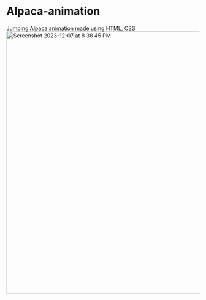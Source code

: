 # Alpaca-animation
Jumping Alpaca animation made using HTML, CSS
<img width="686" alt="Screenshot 2023-12-07 at 8 38 45 PM" src="https://github.com/shubham11602152/Alpaca-animation/assets/34907170/6ed13526-a940-439b-9b1f-3ea3cad234f6">
